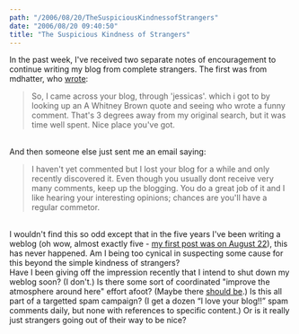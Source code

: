 ```yaml
---
path: "/2006/08/20/TheSuspiciousKindnessofStrangers" 
date: "2006/08/20 09:40:50" 
title: "The Suspicious Kindness of Strangers" 
---
```

In the past week, I've received two separate notes of encouragement to continue writing my blog from complete strangers. The first was from mdhatter, who <a href="http://typewriting.org/2006/08/07/Regular_Wednesday_Night_Gigs%2C_Likely_Moving/#comment-3679">wrote</a>:<br><blockquote>So, I came across your blog, through 'jessicas'. which i got to by looking up an A Whitney Brown quote and seeing who wrote a funny comment. That's 3 degrees away from my original search, but it was time well spent. Nice place you've got.</blockquote><br>And then someone else just sent me an email saying:<br><blockquote>I haven't yet commented but I lost your blog for a while and only recently discovered it. Even though you usually dont receive very many comments, keep up the blogging. You do a great job of it and I like hearing your interesting opinions; chances are you'll have a regular commetor.</blockquote><br>I wouldn't find this so odd except that in the five years I've been writing a weblog (oh wow, almost exactly five - <a href="http://meme3.blogspot.com/2001_08_19_meme3_archive.html">my first post was on August 22</a>), this has never happened. Am I being too cynical in suspecting some cause for this beyond the simple kindness of strangers?<br>Have I been giving off the impression recently that I intend to shut down my weblog soon? (I don't.) Is there some sort of coordinated "improve the atmosphere around here" effort afoot? (Maybe there <a href="http://bbgun.burningbird.net/fooflah/eat-the-red-couch/">should be</a>.) Is this all part of a targetted spam campaign? (I get a dozen <q>I love your blog!!</q> spam comments daily, but none with references to specific content.) Or is it really just strangers going out of their way to be nice?